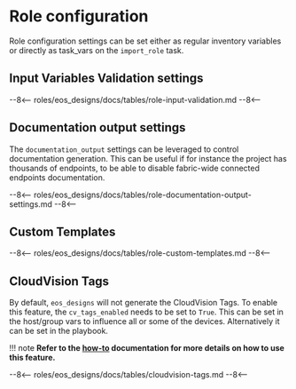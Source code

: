 <!--
  ~ Copyright (c) 2023 Arista Networks, Inc.
  ~ Use of this source code is governed by the Apache License 2.0
  ~ that can be found in the LICENSE file.
  -->

# Role configuration

Role configuration settings can be set either as regular inventory variables or directly as task_vars on the `import_role` task.

## Input Variables Validation settings

--8<--
roles/eos_designs/docs/tables/role-input-validation.md
--8<--

## Documentation output settings

The `documentation_output` settings can be leveraged to control documentation generation. This can be useful
if for instance the project has thousands of endpoints, to be able to disable fabric-wide connected endpoints documentation.

--8<--
roles/eos_designs/docs/tables/role-documentation-output-settings.md
--8<--

## Custom Templates

--8<--
roles/eos_designs/docs/tables/role-custom-templates.md
--8<--

## CloudVision Tags

By default, `eos_designs` will not generate the CloudVision Tags. To enable this feature, the `cv_tags_enabled` needs to be set to `True`.
This can be set in the host/group vars to influence all or some of the devices. Alternatively it can be set in the playbook.

!!! note
    **Refer to the [how-to](./how-to/cloudvision-tags.md) documentation for more details on how to use this feature.**

--8<--
roles/eos_designs/docs/tables/cloudvision-tags.md
--8<--
